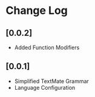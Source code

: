 # Change Log

## [0.0.2]

- Added Function Modifiers

## [0.0.1]

- Simplified TextMate Grammar
- Language Configuration

